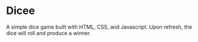 # Dicee
A simple dice game built with HTML, CSS, and Javascript. Upon refresh, the dice will roll and produce a winner.
